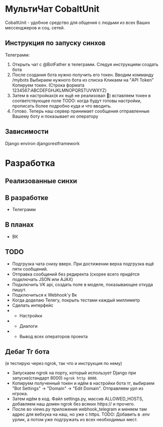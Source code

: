 МультиЧат CobaltUnit
==
CobaltUnit - удобное средство для общения с людьми из всех Ваших мессенджеров и соц. сетей.

Инструкция по запуску синхов
--
Телеграмм:
1) Открыть чат с @BotFather в телеграмм. Следуя инструкциям создать бота
2) После создания бота нужно получить его токен.
Вводим комманду /mybots
Выбираем нужного бота из списка
Кликаем на "API Token"
Копируем токен. (Строка формата 1234567:ABCDEFGHJKLMNOPQRSTUVWXYZ)
3) Затем в настройках(я их ещё не реализовал 🥲) вставляем токен в соответствующее поле
TODO: когда будут готовы настройки, прописать более подробно куда и что вводить.
4) Готово. Теперь наш сервер принимает сообщения отправленные Вашему боту и показывает их оператору

Зависимости
--
Django
environ
djangorestframework

Разработка
==
Реализованные синхи
--

В разработке
--
- Телеграмм

В планах
--
- ВК


TODO
--
- Подгрузка чата снизу вверх. При достижении верха подгрузка ещё пяти сообщений.
- Отправка сообщений без редиректа (скорее всего придётся подключать JSON или AJAX)
- Подключить VK api, создать поле в моделе, показывающее откуда пишут.
- Подключиться к Webhook'у Вк
- Когда доделаю Телегу, покрыть тестами каждый миллиметр
- Сделать интерфейс
-   - Настройки
-   - Диалоги
-   - Вывод всех операторов проекта

Дебаг Тг бота
--
(я тестирую через ngrok, так что и инструкция по нему)
- Запускаем ngrok на порту, который использует Django при запуске(стандарт 8000) `ngrok http 8000`.
- Копируем полученный токен и идём в настройки бота тг, выбираем "Bot Settings" -> "Domain" -> "Edit Domain". Отправляем урл из нгрока.
- Затем идём в код. Файл settings.py, массив ALLOWED_HOSTS, добавляем наш домен ngrok без всяких https:// и прочего.
- После во views.py приложения webhook_telegram и меняем там адрес для вебхука на наш, но уже с https.
TODO: Добавить в .env урлик, а потом уже подгружать из всех необходимых мест.
